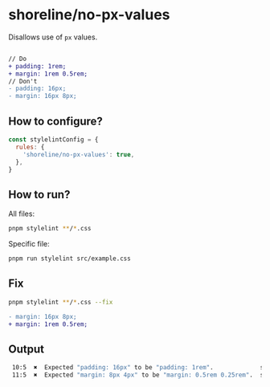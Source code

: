 # shoreline/no-px-values

Disallows use of `px` values.

```diff

// Do
+ padding: 1rem;
+ margin: 1rem 0.5rem;
// Don't
- padding: 16px;
- margin: 16px 8px;
```

## How to configure?

```js
const stylelintConfig = {
  rules: {
    'shoreline/no-px-values': true,
  },
}
```

## How to run?

All files:

```bash
pnpm stylelint **/*.css
```

Specific file:

```bash
pnpm run stylelint src/example.css
```

## Fix

```bash
pnpm stylelint **/*.css --fix
```

```diff
- margin: 16px 8px;
+ margin: 1rem 0.5rem;
```

## Output

```bash
 10:5  ✖  Expected "padding: 16px" to be "padding: 1rem".             shoreline/no-px-values
 11:5  ✖  Expected "margin: 8px 4px" to be "margin: 0.5rem 0.25rem".  shoreline/no-px-values
```
